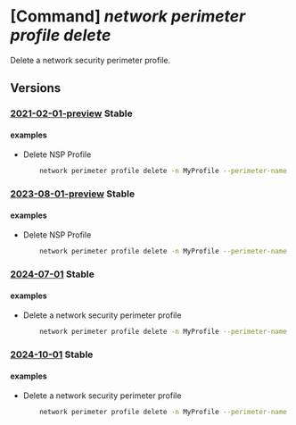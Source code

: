 # [Command] _network perimeter profile delete_

Delete a network security perimeter profile.

## Versions

### [2021-02-01-preview](/Resources/mgmt-plane/L3N1YnNjcmlwdGlvbnMve30vcmVzb3VyY2Vncm91cHMve30vcHJvdmlkZXJzL21pY3Jvc29mdC5uZXR3b3JrL25ldHdvcmtzZWN1cml0eXBlcmltZXRlcnMve30vcHJvZmlsZXMve30=/2021-02-01-preview.xml) **Stable**

<!-- mgmt-plane /subscriptions/{}/resourcegroups/{}/providers/microsoft.network/networksecurityperimeters/{}/profiles/{} 2021-02-01-preview -->

#### examples

- Delete NSP Profile
    ```bash
        network perimeter profile delete -n MyProfile --perimeter-name MyPerimeter -g MyResourceGroup
    ```

### [2023-08-01-preview](/Resources/mgmt-plane/L3N1YnNjcmlwdGlvbnMve30vcmVzb3VyY2Vncm91cHMve30vcHJvdmlkZXJzL21pY3Jvc29mdC5uZXR3b3JrL25ldHdvcmtzZWN1cml0eXBlcmltZXRlcnMve30vcHJvZmlsZXMve30=/2023-08-01-preview.xml) **Stable**

<!-- mgmt-plane /subscriptions/{}/resourcegroups/{}/providers/microsoft.network/networksecurityperimeters/{}/profiles/{} 2023-08-01-preview -->

#### examples

- Delete NSP Profile
    ```bash
        network perimeter profile delete -n MyProfile --perimeter-name MyPerimeter -g MyResourceGroup
    ```

### [2024-07-01](/Resources/mgmt-plane/L3N1YnNjcmlwdGlvbnMve30vcmVzb3VyY2Vncm91cHMve30vcHJvdmlkZXJzL21pY3Jvc29mdC5uZXR3b3JrL25ldHdvcmtzZWN1cml0eXBlcmltZXRlcnMve30vcHJvZmlsZXMve30=/2024-07-01.xml) **Stable**

<!-- mgmt-plane /subscriptions/{}/resourcegroups/{}/providers/microsoft.network/networksecurityperimeters/{}/profiles/{} 2024-07-01 -->

#### examples

- Delete a network security perimeter profile
    ```bash
        network perimeter profile delete -n MyProfile --perimeter-name MyPerimeter -g MyResourceGroup
    ```

### [2024-10-01](/Resources/mgmt-plane/L3N1YnNjcmlwdGlvbnMve30vcmVzb3VyY2Vncm91cHMve30vcHJvdmlkZXJzL21pY3Jvc29mdC5uZXR3b3JrL25ldHdvcmtzZWN1cml0eXBlcmltZXRlcnMve30vcHJvZmlsZXMve30=/2024-10-01.xml) **Stable**

<!-- mgmt-plane /subscriptions/{}/resourcegroups/{}/providers/microsoft.network/networksecurityperimeters/{}/profiles/{} 2024-10-01 -->

#### examples

- Delete a network security perimeter profile
    ```bash
        network perimeter profile delete -n MyProfile --perimeter-name MyPerimeter -g MyResourceGroup
    ```
